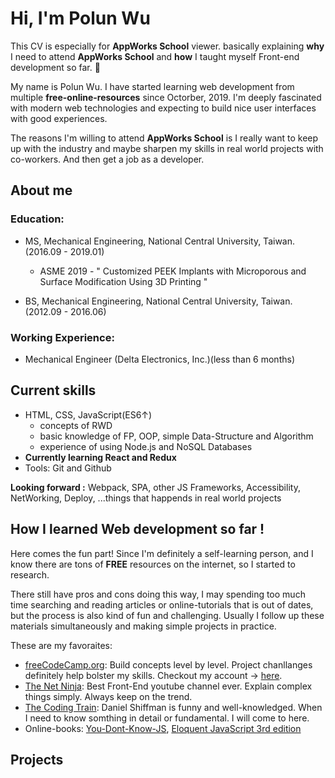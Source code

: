 # Hi, I'm Polun Wu
This CV is especially for **AppWorks School** viewer. basically explaining **why** I need to attend **AppWorks School** and **how** I taught myself Front-end development so far. 🚀

My name is Polun Wu. I have started learning web development from multiple **free-online-resources** since Octorber, 2019. I'm deeply fascinated with modern web technologies and expecting to build nice user interfaces with good experiences.

The reasons I'm willing to attend **AppWorks School** is I really want to keep up with the industry and maybe sharpen my skills in real world projects with co-workers. And then get a job as a developer.


## About me
### Education: 
- MS, Mechanical Engineering, National Central University, Taiwan. (2016.09 - 2019.01)
  - ASME 2019 - " Customized PEEK Implants with Microporous and Surface Modification Using 3D Printing "
  
- BS, Mechanical Engineering, National Central University, Taiwan. (2012.09 - 2016.06)

### Working Experience:
- Mechanical Engineer (Delta Electronics, Inc.)(less than 6 months)


## Current skills
- HTML, CSS, JavaScript(ES6↑)
  - concepts of RWD
  - basic knowledge of FP, OOP, simple Data-Structure and Algorithm
  - experience of using Node.js and NoSQL Databases
- **Currently learning React and Redux**
- Tools: Git and Github


**Looking forward :** Webpack, SPA, other JS Frameworks, Accessibility, NetWorking, Deploy, ...things that happends in real world projects


## How I learned Web development so far !
Here comes the fun part! Since I'm definitely a self-learning person, and I know there are tons of **FREE** resources on the internet, so I started to research. 

There still have pros and cons doing this way, I may spending too much time searching and reading articles or online-tutorials that is out of dates, but the process is also kind of fun and challenging. Usually I follow up these materials simultaneously and making simple projects in practice.


These are my favoraites:
- [freeCodeCamp.org](https://www.freecodecamp.org/): Build concepts level by level. Project chanllanges definitely help bolster my skills. Checkout my account → [here](https://www.freecodecamp.org/polun).
- [The Net Ninja](https://www.youtube.com/channel/UCW5YeuERMmlnqo4oq8vwUpg/playlists): Best Front-End youtube channel ever. Explain complex things simply. Always keep on the trend.
- [The Coding Train](https://www.youtube.com/channel/UCvjgXvBlbQiydffZU7m1_aw): Daniel Shiffman is funny and well-knowledged. When I need to know somthing in detail or fundamental. I will come to here. 
- Online-books: [You-Dont-Know-JS](https://github.com/getify/You-Dont-Know-JS),  [Eloquent JavaScript 3rd edition](https://wizardforcel.gitbooks.io/eloquent-js-3e/content/)


## Projects
